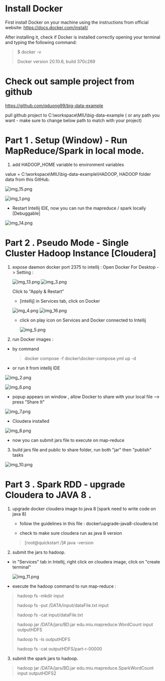 # Install Docker
First install Docker on your machine using the instructions from official website:
https://docs.docker.com/install/

After installing it, check if Docker is installed correctly opening your terminal and typing the following command:

> $ docker -v
>
>  Docker version 20.10.6, build 370c289

# Check out sample project from github

https://github.com/qduong99/big-data-example

pull github project to C:\workspace\MIU\big-data-example ( or any path you want - make sure to change below path to match with your project)

# Part 1 . Setup (Window) - Run MapReduce/Spark in local mode.
1. add HADOOP_HOME variable to environment variables

value = C:\workspace\MIU\big-data-example\HADOOP, HADOOP folder data from this GitHub.

![img_15.png](img_15.png)

![img_1.png](img_1.png)

- Restart Intellij IDE, now you can run the mapreduce / spark locally [Debuggable]

![img_14.png](img_14.png)

# Part 2 . Pseudo Mode - Single Cluster Hadoop Instance [Cloudera] 
1. expose daemon docker port 2375 to intellij : Open Docker For Desktop -> Setting :
   
   ![img_13.png](img_13.png)
   ![img_3.png](img_3.png)

   Click to "Apply & Restart"

   - [intellij] in Services tab, click on Docker 
     
   ![img_4.png](img_4.png)
   ![img_16.png](img_16.png)
   
   - click on play icon on Services and Docker connected to Intellij
     
     ![img_5.png](img_5.png)
     
2. run Docker images :
- by command 
   > docker compose -f docker\docker-compose.yml up -d

- or run it from intellij IDE 

![img_2.png](img_2.png)

![img_6.png](img_6.png)

- popup appears on window , allow Docker to share with your local file --> press "Share It"

![img_7.png](img_7.png)
- Cloudera installed

![img_8.png](img_8.png)

- now you can submit jars file to execute on map-reduce   
3. build jars file and public to share folder, run both "jar" then "publish" tasks

  ![img_10.png](img_10.png)



# Part 3 . Spark RDD - upgrade Cloudera to JAVA 8 .
1. upgrade docker cloudera image to java 8 [spark need to write code on java 8]
    - follow the guidelines in this file : docker\upgrade-java8-cloudera.txt

    - check to make sure cloudera run as java 8 version
   > [root@quickstart /]# java -version


2. submit the jars to hadoop.

- in "Services" tab in Intellij, right click on cloudera image, click on "create terminal"
  
  ![img_11.png](img_11.png)

- execute the hadoop command to run map-reduce :
> hadoop fs -mkdir input
>
> hadoop fs -put /DATA/input/dataFile.txt input
>
> hadoop fs -cat input/dataFile.txt

> hadoop jar /DATA/jars/BD.jar edu.miu.mapreduce.WordCount input outputHDFS
>
> hadoop fs -ls outputHDFS
>
> hadoop fs -cat outputHDFS/part-r-00000


3. submit the spark jars to hadoop. 

> hadoop jar /DATA/jars/BD.jar edu.miu.mapreduce.SparkWordCount input outputHDFS2
>
